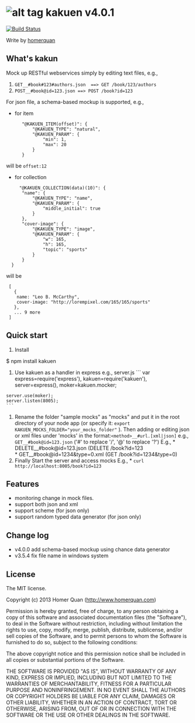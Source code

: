 ![alt tag](https://imagizer.imageshack.us/v2/240x250q90/c/19/68t6.png)
kakuen
v4.0.1
======

[![Build Status](https://travis-ci.org/homerquan/kakuen.png?branch=master)](https://travis-ci.org/homerquan/kakuen)

Write by [homerquan](http://www.homerquan.com)

## What's kakun

Mock up RESTful webservices simply by editing text files, e.g., 
  1. `GET__#book#123#authors.json  ==> GET /book/123/authors`
  2. `POST__#book@id=123.json ==> POST /book?id=123`
  
For json file, a schema-based mockup is supported, e.g.,
  * for item
  ```
		"@KAKUEN_ITEM(offset)": {
			"@KAKUEN_TYPE": "natural",
			"@KAKUEN_PARAM": {
				"min": 1,
				"max": 20
			}
		}
  ```
  will be ``offset:12``
  * for collection
  ```
       "@KAKUEN_COLLECTION(data)(10)": {
		"name": {
			"@KAKUEN_TYPE": "name",
			"@KAKUEN_PARAM": {
				"middle_initial": true
			}
		},
		"cover-image": {
			"@KAKUEN_TYPE": "image",
			"@KAKUEN_PARAM": {
				"w": 165,
				"h": 165,
				"topic": "sports"
			}
		}
	}
  ```
  will be 
  ```
   [
     {
      name: "Leo B. McCarthy",
      cover-image: "http://lorempixel.com/165/165/sports"
     },
     ... 9 more
   ]
  ``` 

## Quick start

  1. Install

   $ npm install kakuen

  1. Use kakuen as a handler in express e.g., server.js
    ```
    var express=require('express'),
    kakuen=require('kakuen'),
    server=express(),
    moker=kakuen.mocker;

    server.use(moker);
    server.listen(8005);
    ```
  1. Rename the folder "sample mocks" as "mocks" and put it in the root directory of your node app (or specify it: `` export KAKUEN_MOCKS_FOLDER="your_mocks_folder" `` ). Then adding or editing json or xml files under 'mocks' in the format:``<method>__#url.[xml|json]`` e.g., ``GET__#book@id=123.json`` ('#' to replace '/', '@' to replace '?')
    E.g., 
    * DELETE__#book@id=123.json     (DELETE /book?id=123   
    * GET__#book@id=1234&type=0.xml (GET /book?id=1234&type=0)  
  1. Finally Start the server and access mocks
    E.g.,
    * ``curl http://localhost:8005/book?id=123``

## Features
  
  * monitoring change in mock files.
  * support both json and xml 
  * support scheme (for json only)
  * support random typed data generator (for json only)
  
## Change log
  * v4.0.0 add schema-based mockup using chance data generator
  * v3.5.4 fix file name in windows system  

## License
The MIT license.

Copyright (c) 2013 Homer Quan (http://www.homerquan.com)

Permission is hereby granted, free of charge, to any person obtaining a copy of
this software and associated documentation files (the "Software"), to deal in
the Software without restriction, including without limitation the rights to
use, copy, modify, merge, publish, distribute, sublicense, and/or sell copies
of the Software, and to permit persons to whom the Software is furnished to do
so, subject to the following conditions:

The above copyright notice and this permission notice shall be included in all
copies or substantial portions of the Software.

THE SOFTWARE IS PROVIDED "AS IS", WITHOUT WARRANTY OF ANY KIND, EXPRESS OR
IMPLIED, INCLUDING BUT NOT LIMITED TO THE WARRANTIES OF MERCHANTABILITY,
FITNESS FOR A PARTICULAR PURPOSE AND NONINFRINGEMENT. IN NO EVENT SHALL THE
AUTHORS OR COPYRIGHT HOLDERS BE LIABLE FOR ANY CLAIM, DAMAGES OR OTHER
LIABILITY, WHETHER IN AN ACTION OF CONTRACT, TORT OR OTHERWISE, ARISING FROM,
OUT OF OR IN CONNECTION WITH THE SOFTWARE OR THE USE OR OTHER DEALINGS IN THE
SOFTWARE.
